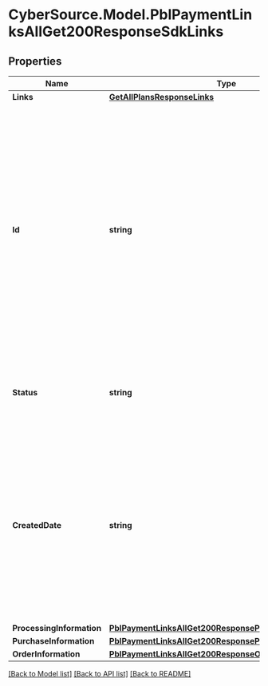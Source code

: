 # CyberSource.Model.PblPaymentLinksAllGet200ResponseSdkLinks
## Properties

Name | Type | Description | Notes
------------ | ------------- | ------------- | -------------
**Links** | [**GetAllPlansResponseLinks**](GetAllPlansResponseLinks.md) |  | [optional] 
**Id** | **string** | An unique identification number generated by Cybersource to identify the submitted request. Returned by all services. It is also appended to the endpoint of the resource. On incremental authorizations, this value with be the same as the identification number returned in the original authorization response.  | [optional] 
**Status** | **string** | The status of the purchase or donation link.  Possible values: - ACTIVE - INACTIVE  | [optional] 
**CreatedDate** | **string** | Date and time (UTC) the invoice was created.  Format: YYYY-MM-DDThh:mm:ssZ Example 2016-08-11T22:47:57Z equals August 11, 2016, at 22:47:57 (10:47:57 p.m.). The T separates the date and the time. The Z indicates UTC.  | [optional] 
**ProcessingInformation** | [**PblPaymentLinksAllGet200ResponseProcessingInformation**](PblPaymentLinksAllGet200ResponseProcessingInformation.md) |  | [optional] 
**PurchaseInformation** | [**PblPaymentLinksAllGet200ResponsePurchaseInformation**](PblPaymentLinksAllGet200ResponsePurchaseInformation.md) |  | [optional] 
**OrderInformation** | [**PblPaymentLinksAllGet200ResponseOrderInformation**](PblPaymentLinksAllGet200ResponseOrderInformation.md) |  | [optional] 

[[Back to Model list]](../README.md#documentation-for-models) [[Back to API list]](../README.md#documentation-for-api-endpoints) [[Back to README]](../README.md)

